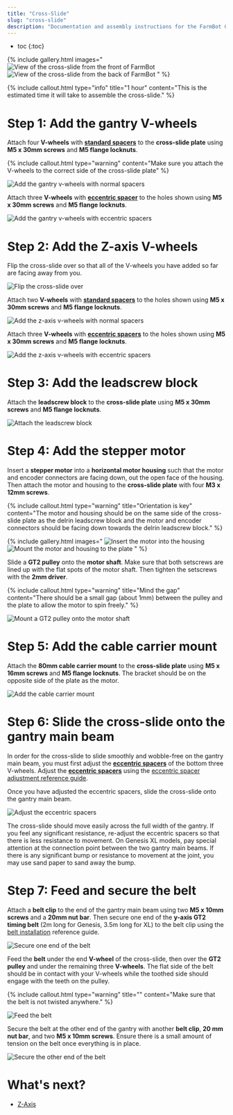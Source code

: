 ```yaml
---
title: "Cross-Slide"
slug: "cross-slide"
description: "Documentation and assembly instructions for the FarmBot Genesis cross-slide"
---
```


* toc
{:toc}

{% include gallery.html images="
![View of the cross-slide from the front of FarmBot](_images/cross-slide_1.png)
![View of the cross-slide from the back of FarmBot](_images/cross-slide_2.jpg)
" %}

{%
include callout.html
type="info"
title="1 hour"
content="This is the estimated time it will take to assemble the cross-slide."
%}

# Step 1: Add the gantry V-wheels

Attach four **V-wheels** with **[standard spacers](../bom/fasteners-and-hardware/spacer.md)** to the **cross-slide plate** using **M5 x 30mm screws** and **M5 flange locknuts**.

{%
include callout.html
type="warning"
content="Make sure you attach the V-wheels to the correct side of the cross-slide plate"
%}

![Add the gantry v-wheels with normal spacers](_images/gantry_v-wheels_with_normal_spacers.jpg)

Attach three **V-wheels** with **[eccentric spacer](../bom/fasteners-and-hardware/eccentric-spacer.md)** to the holes shown using **M5 x 30mm screws** and **M5 flange locknuts**.

![Add the gantry v-wheels with eccentric spacers](_images/cross_slide_with_gantry_v_wheels.jpg)

# Step 2: Add the Z-axis V-wheels

Flip the cross-slide over so that all of the V-wheels you have added so far are facing away from you.

![Flip the cross-slide over](_images/flip_the_cross-slide_over.jpg)

Attach two **V-wheels** with **[standard spacers](../bom/fasteners-and-hardware/spacer.md)** to the holes shown using **M5 x 30mm screws** and **M5 flange locknuts**.

![Add the z-axis v-wheels with normal spacers](_images/cross_slide_with_z_axis_v_wheels_with_normal_spacers.jpg)

Attach three **V-wheels** with **[eccentric spacers](../bom/fasteners-and-hardware/eccentric-spacer.md)** to the holes shown using **M5 x 30mm screws** and **M5 flange locknuts**.

![Add the z-axis v-wheels with eccentric spacers](_images/cross_slide_with_z_axis_v_wheels.jpg)

# Step 3: Add the leadscrew block

Attach the **leadscrew block** to the **cross-slide plate** using **M5 x 30mm screws** and **M5 flange locknuts**.

![Attach the leadscrew block](_images/attach_the_leadscrew_block.png)

# Step 4: Add the stepper motor

Insert a **stepper motor** into a **horizontal motor housing** such that the motor and encoder connectors are facing down, out the open face of the housing. Then attach the motor and housing to the **cross-slide plate** with four **M3 x 12mm screws**.

{%
include callout.html
type="warning"
title="Orientation is key"
content="The motor and housing should be on the same side of the cross-slide plate as the delrin leadscrew block and the motor and encoder connectors should be facing down towards the delrin leadscrew block."
%}

{% include gallery.html images="
![Insert the motor into the housing](_images/motor_in_housing.png)
![Mount the motor and housing to the plate](_images/cross_slide_with_motor.jpg)
" %}

Slide a **GT2 pulley** onto the **motor shaft**. Make sure that both setscrews are lined up with the flat spots of the motor shaft. Then tighten the setscrews with the **2mm driver**.

{%
include callout.html
type="warning"
title="Mind the gap"
content="There should be a small gap (about 1mm) between the pulley and the plate to allow the motor to spin freely."
%}

![Mount a GT2 pulley onto the motor shaft](_images/cross_slide_with_pulley.jpg)

# Step 5: Add the cable carrier mount

Attach the **80mm cable carrier mount** to the **cross-slide plate** using **M5 x 16mm screws** and **M5 flange locknuts**. The bracket should be on the opposite side of the plate as the motor.

![Add the cable carrier mount](_images/cross_slide_with_cc_mount.jpg)

# Step 6: Slide the cross-slide onto the gantry main beam

In order for the cross-slide to slide smoothly and wobble-free on the gantry main beam, you must first adjust the **[eccentric spacers](../bom/fasteners-and-hardware/eccentric-spacer.md)** of the bottom three V-wheels. Adjust the **[eccentric spacers](../bom/fasteners-and-hardware/eccentric-spacer.md)** using the [eccentric spacer adjustment reference guide](../extras/reference/eccentric-spacer-adjustment.md).

Once you have adjusted the eccentric spacers, slide the cross-slide onto the gantry main beam.

![Adjust the eccentric spacers](_images/cross_slide_on_gantry.png)

The cross-slide should move easily across the full width of the gantry. If you feel any significant resistance, re-adjust the eccentric spacers so that there is less resistance to movement. On Genesis XL models, pay special attention at the connection point between the two gantry main beams. If there is any significant bump or resistance to movement at the joint, you may use sand paper to sand away the bump.

# Step 7: Feed and secure the belt

Attach a **belt clip** to the end of the gantry main beam using two **M5 x 10mm screws** and a **20mm nut bar**. Then secure one end of the **y-axis GT2 timing belt** (2m long for Genesis, 3.5m long for XL) to the belt clip using the [belt installation](../extras/reference/belt-installation.md) reference guide.

![Secure one end of the belt](_images/y_axis_belt_beginning.png)

Feed the **belt** under the end **V-wheel** of the cross-slide, then over the **GT2 pulley** and under the remaining three **V-wheels**. The flat side of the belt should be in contact with your V-wheels while the toothed side should engage with the teeth on the pulley.

{%
include callout.html
type="warning"
title=""
content="Make sure that the belt is not twisted anywhere."
%}

![Feed the belt](_images/y_axis_belt_around_pulley.png)

Secure the belt at the other end of the gantry with another **belt clip**, **20 mm nut bar**, and two **M5 x 10mm screws**. Ensure there is a small amount of tension on the belt once everything is in place.

![Secure the other end of the belt](_images/y_axis_belt_end.png)

# What's next?

 * [Z-Axis](z-axis.md)
